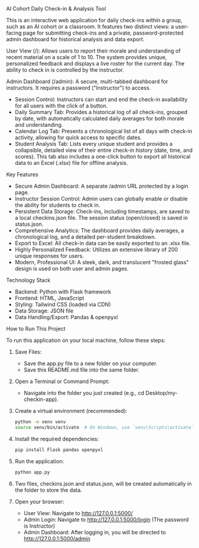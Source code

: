 AI Cohort Daily Check-in & Analysis Tool

This is an interactive web application for daily check-ins within a group, such as an AI cohort or a classroom. It features two distinct views: a user-facing page for submitting check-ins and a private, password-protected admin dashboard for historical analysis and data export.

User View (/): Allows users to report their morale and understanding of recent material on a scale of 1 to 10. The system provides unique, personalized feedback and displays a live roster for the current day. The ability to check in is controlled by the instructor.

Admin Dashboard (/admin): A secure, multi-tabbed dashboard for instructors. It requires a password ("Instructor") to access.

* Session Control: Instructors can start and end the check-in availability for all users with the click of a button.
* Daily Summary Tab: Provides a historical log of all check-ins, grouped by date, with automatically calculated daily averages for both morale and understanding.
* Calendar Log Tab: Presents a chronological list of all days with check-in activity, allowing for quick access to specific dates.
* Student Analysis Tab: Lists every unique student and provides a collapsible, detailed view of their entire check-in history (date, time, and scores). This tab also includes a one-click button to export all historical data to an Excel (.xlsx) file for offline analysis.

Key Features

* Secure Admin Dashboard: A separate /admin URL protected by a login page.
* Instructor Session Control: Admin users can globally enable or disable the ability for students to check in.
* Persistent Data Storage: Check-ins, including timestamps, are saved to a local checkins.json file. The session status (open/closed) is saved in status.json.
* Comprehensive Analytics: The dashboard provides daily averages, a chronological log, and a detailed per-student breakdown.
* Export to Excel: All check-in data can be easily exported to an .xlsx file.
* Highly Personalized Feedback: Utilizes an extensive library of 200 unique responses for users.
* Modern, Professional UI: A sleek, dark, and translucent "frosted glass" design is used on both user and admin pages.

Technology Stack

* Backend: Python with Flask framework
* Frontend: HTML, JavaScript
* Styling: Tailwind CSS (loaded via CDN)
* Data Storage: JSON file
* Data Handling/Export: Pandas & openpyxl

How to Run This Project

To run this application on your local machine, follow these steps:

1. Save Files:
   * Save the app.py file to a new folder on your computer.
   * Save this README.md file into the same folder.

2. Open a Terminal or Command Prompt:
   * Navigate into the folder you just created (e.g., cd Desktop/my-checkin-app).

3. Create a virtual environment (recommended):
   ```bash
   python -m venv venv
   source venv/bin/activate  # On Windows, use `venv\Scripts\activate`
   ```

4. Install the required dependencies:
   ```bash
   pip install Flask pandas openpyxl
   ```

5. Run the application:
   ```bash
   python app.py
   ```

6. Two files, checkins.json and status.json, will be created automatically in the folder to store the data.

7. Open your browser:
   * User View: Navigate to http://127.0.0.1:5000/
   * Admin Login: Navigate to http://127.0.0.1:5000/login (The password is Instructor)
   * Admin Dashboard: After logging in, you will be directed to http://127.0.0.1:5000/admin